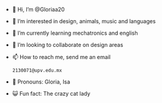 - 💫 Hi, I’m @Gloriaa20
- 🤖 I’m interested in design, animals, music and languages
- 🌱 I’m currently learning mechatronics and english
- 📜 I’m looking to collaborate on design areas
- 📫 How to reach me, send me an email

      2130071@upv.edu.mx
  
- 🍂 Pronouns: Gloria, Isa
- 😺 Fun fact: The crazy cat lady

<!---
Gloriaa20/Gloriaa20 is a ✨ special ✨ repository because its `README.md` (this file) appears on your GitHub profile.
You can click the Preview link to take a look at your changes.
--->
